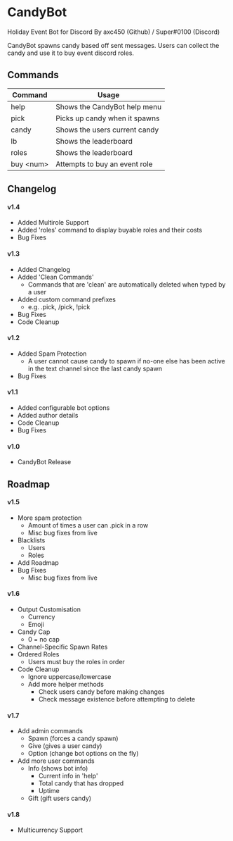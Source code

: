 # CandyBot

Holiday Event Bot for Discord
By axc450 (Github) / Super#0100 (Discord)

CandyBot spawns candy based off sent messages.
Users can collect the candy and use it to buy event discord roles.

## Commands

| Command  | Usage                          |
|----------|--------------------------------|
| help     | Shows the CandyBot help menu   |
| pick     | Picks up candy when it spawns  |
| candy    | Shows the users current candy  |
| lb       | Shows the leaderboard          |
| roles    | Shows the leaderboard          |
| buy \<num\>| Attempts to buy an event role  |

## Changelog

#### v1.4

- Added Multirole Support
- Added 'roles' command to display buyable roles and their costs
- Bug Fixes

#### v1.3

- Added Changelog
- Added 'Clean Commands'
	- Commands that are 'clean' are automatically deleted when typed by a user
- Added custom command prefixes
	- e.g. .pick, /pick, !pick
- Bug Fixes
- Code Cleanup

#### v1.2

- Added Spam Protection
	- A user cannot cause candy to spawn if no-one else has been active in the text channel since the last candy spawn
- Bug Fixes

#### v1.1

- Added configurable bot options
- Added author details
- Code Cleanup
- Bug Fixes

#### v1.0

- CandyBot Release

## Roadmap

#### v1.5

- More spam protection
	- Amount of times a user can .pick in a row
	- Misc bug fixes from live
- Blacklists
	- Users
	- Roles
- Add Roadmap
- Bug Fixes
	- Misc bug fixes from live

#### v1.6

- Output Customisation 
	- Currency
	- Emoji
- Candy Cap
	- 0 = no cap
- Channel-Specific Spawn Rates
- Ordered Roles
	- Users must buy the roles in order
- Code Cleanup
	- Ignore uppercase/lowercase
	- Add more helper methods
		- Check users candy before making changes
		- Check message existence before attempting to delete

#### v1.7

- Add admin commands
	- Spawn (forces a candy spawn)
	- Give (gives a user candy)
	- Option (change bot options on the fly)
- Add more user commands
	- Info (shows bot info)
		- Current info in 'help'
		- Total candy that has dropped
		- Uptime
	- Gift (gift users candy)

#### v1.8

- Multicurrency Support